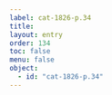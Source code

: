 ```yaml
---
label: cat-1826-p.34
title: 
layout: entry
order: 134
toc: false
menu: false
object:
  - id: "cat-1826-p.34"
---
```

